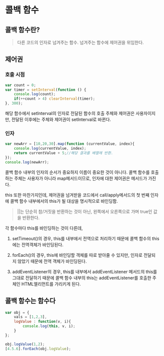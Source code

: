 # 콜백 함수

## 콜백 함수란?

> 다른 코드의 인자로 넘겨주는 함수. 넘겨주는 함수에 제어권을 위임한다.

## 제어권

### 호출 시점

```js
var count = 0;
var timer = setInterval(function () {
    console.log(count);
    if(++count > 4) clearInterval(timer);
}, 300);
```

해당 함수에서 setInterval의 인자로 전달된 함수의 호출 주체와 제어권은 사용자이지만, 전달된 이후에는 주체와 제어권이 setInterval로 바뀐다.

### 인자

```js
var newArr = [10,20,30].map(function (currentValue, index){
    console.log(currentValue, index);
    return currentValue + 5;//해당 결과를 배열에 반환.
});
console.log(newArr);
```

콜백 함수 내부의 인자의 순서가 중요하지 이름이 중요한 것이 아니다. 콜백 함수를 호출하는 주체는 사용자가 아니라 map메서드이므로, 인자에 대한 제어권은 메서드가 가진다.

this 또한 마찬가지인데, 제어권을 넘겨받을 코드에서 call/apply메서드의 첫 번째 인자에 콜백 함수 내부에서의 this가 될 대상을 명시적으로 바인딩함.

> ||는 단순히 참/거짓을 반환하는 것이 아닌, 왼쪽에서 오른쪽으로 가며 true인 값을 반환한다.

각 함수마다 this를 바인딩하는 것이 다른데,

1. setTimeout()의 경우, this를 내부에서 전역으로 처리하기 때문에 콜백 함수의 this에는 전역객체가 바인딩된다.

2. forEach()의 경우, this에 바인딩할 객체를 따로 받아줄 수 있지만, 인자로 전달되지 않았기 때문에 전역 객체가 바인딩된다.

3. addEventListener의 경우, this를 내부에서 addEventListener 메서드의 this를 그대로 전달하기 때문에 콜백 함수 내부의 this는 addEventListener를 호출한 주체인 HTML엘리먼트를 가리키게 된다.

## 콜백 함수는 함수다

```js
var obj = {
    vals = [1,2,3],
    logValue : function(v, i){
        console.log(this, v, i);
    }
};

obj.logValue(1,2);
[4.5.6].forEach(obj.logValue);